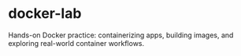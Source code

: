 # docker-lab
Hands-on Docker practice: containerizing apps, building images, and exploring real-world container workflows.
